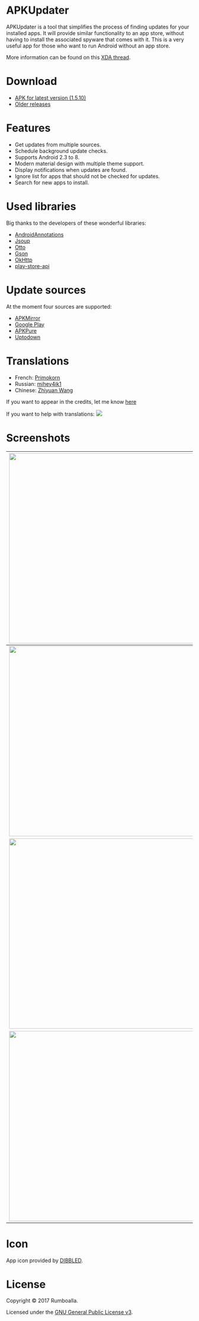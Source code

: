 # APKUpdater
APKUpdater is a tool that simplifies the process of finding updates for your installed apps. It will provide similar functionality to an app store, without having to install the associated spyware that comes with it. This is a very useful app for those who want to run Android without an app store.

More information can be found on this [XDA thread](https://forum.xda-developers.com/android/apps-games/app-apkupdater-t3444517).

# Download
* [APK for latest version (1.5.10)](https://github.com/rumboalla/apkupdater/releases/download/1.5.10/app-release.apk)
* [Older releases](https://github.com/rumboalla/apkupdater/releases)

# Features
* Get updates from multiple sources.
* Schedule background update checks.
* Supports Android 2.3 to 8.
* Modern material design with multiple theme support.
* Display notifications when updates are found.
* Ignore list for apps that should not be checked for updates.
* Search for new apps to install.

# Used libraries
Big thanks to the developers of these wonderful libraries:
* [AndroidAnnotations](https://github.com/androidannotations/androidannotations)
* [Jsoup](https://github.com/jhy/jsoup)
* [Otto](https://github.com/square/otto)
* [Gson](https://github.com/google/gson)
* [OkHttp](https://github.com/square/okhttp)
* [play-store-api](https://github.com/yeriomin/play-store-api)

# Update sources
At the moment four sources are supported:
* [APKMirror](https://www.apkmirror.com)
* [Google Play](https://play.google.com)
* [APKPure](https://apkpure.com)
* [Uptodown](https://en.uptodown.com)

# Translations
* French: [Primokorn](https://t.me/Primokorn)
* Russian: [mihey4ik1](https://4pda.ru/forum/index.php?showtopic=783384)
* Chinese: [Zhiyuan Wang](http://weibo.com/321134526)

If you want to appear in the credits, let me know [here](https://github.com/rumboalla/apkupdater/issues/211)

If you want to help with translations:
[<img src="https://poeditor.com/public/images/logo_small.png">](https://poeditor.com/join/project/NWTNMrPFj8)

# Screenshots
<img src="https://user-images.githubusercontent.com/21153554/27194453-7f4fd10c-51fa-11e7-81e1-1ad6bf11a05d.png" width="512"> | <img src="https://user-images.githubusercontent.com/21153554/27194451-7f4b85b6-51fa-11e7-8cfb-da192a9a3bf6.png" width="512">
------------ | -------------
<img src="https://user-images.githubusercontent.com/21153554/27194454-7f561ef4-51fa-11e7-9cb8-9db0345a221e.png" width="512"> | <img src="https://user-images.githubusercontent.com/21153554/27194455-7f5c9f9a-51fa-11e7-9ea6-1538dd1ff3d7.png" width="512">
<img src="https://user-images.githubusercontent.com/21153554/27194448-7f21f6c4-51fa-11e7-8d7e-383a094df6e1.png" width="512"> | <img src="https://user-images.githubusercontent.com/21153554/27194450-7f3e11a6-51fa-11e7-9053-e91862a413f5.png" width="512">
<img src="https://user-images.githubusercontent.com/21153554/27254067-6951e334-5378-11e7-81ab-d8acca871262.png" width="512"> | <img src="https://user-images.githubusercontent.com/21153554/27194452-7f4f7fa4-51fa-11e7-8fc3-985212bfa749.png" width="512">

# Icon
App icon provided by [DIBBLED](http://www.dibbledesigns.blogspot.com).

# License
Copyright &copy; 2017 Rumboalla.

Licensed under the [GNU General Public License v3](https://www.gnu.org/licenses/gpl-3.0.en.html).
